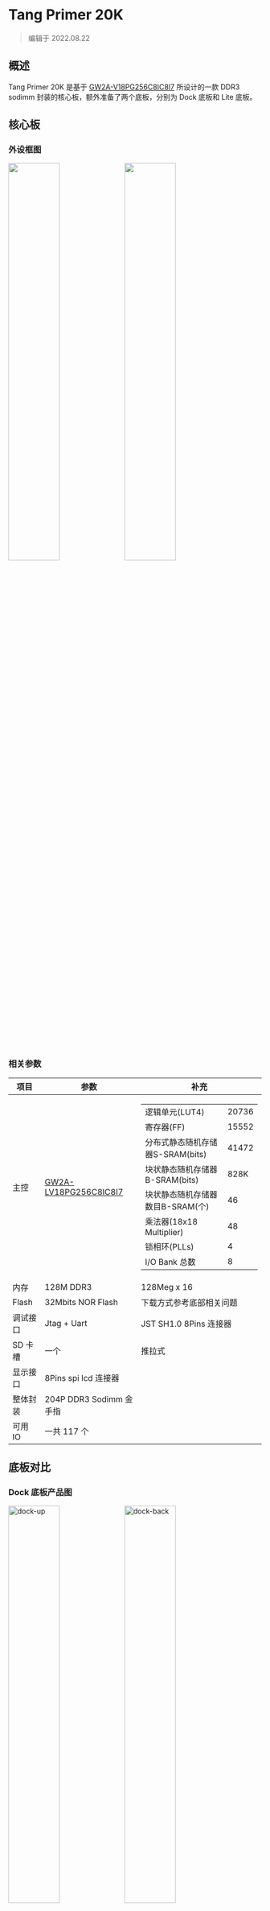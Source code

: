 # Tang Primer 20K

> 编辑于 2022.08.22

## 概述

Tang Primer 20K 是基于 [GW2A-V18PG256C8IC8I7](http://www.gowinsemi.com.cn/prod_view.aspx?TypeId=10&amp;FId=t3:10:3&amp;Id=167#GW2A) 所设计的一款 DDR3 sodimm 封装的核心板，额外准备了两个底板，分别为 Dock 底板和 Lite 底板。

## 核心板

### 外设框图

<div>
    <img src="./assets/20k_front.png" width=45%>
    <img src="./assets/20k_back.png" width=45%>
</div>

### 相关参数

<table>
	<thead>
		<tr>
			<th style="text-align:center">项目</th>
			<th style="text-align:center">参数</th>
			<th style="text-align:center">补充</th>
		</tr>
	</thead>
	<tbody>
		<tr>
			<td style="text-align:left">主控</td>
			<td style="text-align:left"><a href="http://www.gowinsemi.com.cn/prod_view.aspx?TypeId=10&amp;FId=t3:10:3&amp;Id=167#GW2A">GW2A-LV18PG256C8IC8I7</a>
			</td>
			<td style="text-align:left">
				<table>
					<tr>
						<td>逻辑单元(LUT4)</td>
						<td>20736</td>
					</tr>
					<tr>
						<td>寄存器(FF)</td>
						<td>15552</td>
					</tr>
					<tr>
						<td>分布式静态随机存储器S-SRAM(bits)</td>
						<td>41472</td>
					</tr>
					<tr>
						<td>块状静态随机存储器B-SRAM(bits)</td>
						<td>828K</td>
					</tr>
					<tr>
						<td>块状静态随机存储器数目B-SRAM(个)</td>
						<td>46</td>
					</tr>
					<tr>
						<td>乘法器(18x18 Multiplier)</td>
						<td>48</td>
					</tr>
					<tr>
						<td>锁相环(PLLs)</td>
						<td>4</td>
					</tr>
					<tr>
						<td>I/O Bank 总数</td>
						<td>8</td>
					</tr>
				</table>
			</td>
		</tr>
		<tr>
			<td style="text-align:left">内存</td>
			<td style="text-align:left">128M DDR3</td>
			<td style="text-align:left">128Meg x 16</td>
		</tr>
		<tr>
			<td style="text-align:left">Flash</td>
			<td style="text-align:left">32Mbits NOR Flash</td>
			<td style="text-align:left">下载方式参考底部相关问题</td>
		</tr>
		<tr>
			<td style="text-align:left">调试接口</td>
			<td style="text-align:left">Jtag + Uart</td>
			<td style="text-align:left">JST SH1.0 8Pins 连接器</td>
		</tr>
		<tr>
			<td style="text-align:left">SD 卡槽</td>
			<td style="text-align:left">一个</td>
			<td style="text-align:left">推拉式</td>
		</tr>
		<tr>
			<td style="text-align:left">显示接口</td>
			<td style="text-align:left">8Pins spi lcd 连接器</td>
			<td style="text-align:left"></td>
		</tr>
		<tr>
			<td style="text-align:left">整体封装</td>
			<td style="text-align:left">204P DDR3 Sodimm 金手指</td>
			<td style="text-align:left"></td>
		</tr>
		<tr>
			<td style="text-align:left">可用 IO</td>
			<td style="text-align:left">一共 117 个</td>
			<td style="text-align:left"></td>
		</tr>
	</tbody>
</table>

## 底板对比

### Dock 底板产品图

<div>
<img src="./assets/dock-up.png" alt="dock-up" width=45%>
<img src="./assets/dock-back.png" alt="dock-back" width=45%>
</div>

### Lite 底板产品图

底板左上角 R8 与 P9 之间为 P8 引脚。已标明

<div>
<img src="./assets/lite-up.png" alt="lite-up" width=45%>
<img src="./assets/lite-back.png" alt="lite-back" width=45%>
</div>

### 外设参数对比

<table>
	<thead>
		<tr>
			<th rowspan="2" colspan="2">项目</th>
			<th colspan="2">Dock</th>
			<th colspan="2">Lite</th>
		</tr>
		<tr>
			<th>数量</th>
			<th>补充说明</th>
			<th>数量</th>
			<th>补充说明</th>
		</tr>
	</thead>
	<body>
		<tr>
			<td colspan="2">RGB 接口</td>
			<td>1</td>
			<td>RGB565 40P FPC 连接器</td>
			<td></td>
			<td></td>
		</tr>
		<tr>
			<td colspan="2">DVP 接口</td>
			<td>1</td>
			<td>24P FPC 连接器</td>
			<td></td>
			<td></td>
		</tr>
		<tr>
			<td colspan="2">麦克风阵列接口</td>
			<td>1</td>
			<td>10P FPC 连接器</td>
			<td></td>
			<td></td>
		</tr>
		<tr>
			<td colspan="2">触摸接口</td>
			<td>1</td>
			<td>4P FPC 连接器</td>
			<td></td>
			<td></td>
		</tr>
		<tr>
			<td colspan="2">PMOD 接口</td>
			<td>4</td>
			<td></td>
			<td>4</td>
			<td></td>
		</tr>
		<tr>
			<td colspan="2">3.5mm 耳机接口</td>
			<td>1</td>
			<td>使用 LPA4809MSF 驱动</td>
			<td></td>
			<td></td>
		</tr>
		<tr>
			<td colspan="2">拨码开关</td>
			<td>1</td>
			<td>5P 拨码开关</td>
			<td></td>
			<td></td>
		</tr>
		<tr>
			<td colspan="2">滑动开关</td>
			<td>1</td>
			<td>切换板载 USB 功能</td>
			<td>2</td>
			<td>用户自定义功能</td>
		</tr>
		<tr>
			<td style="white-space:nowrap" rowspan="2">Type-C 接口</td>
			<td style="white-space:nowrap">USB-JTAG&UART</td>
			<td>1</td>
			<td>板载 BL702 芯片用来<br>下载比特流并提供串口功能</td>
			<td></td>
			<td></td>
		</tr>
		<tr>
			<td>自定义 USB</td>
			<td>1</td>
			<td>USB3317 芯片与滑动开关<br>来自定义该 USB 接口功能</td>
			<td></td>
			<td></td>
		</tr>
		<tr>
			<td colspan="2">无线天线</td>
			<td>1</td>
			<td>使用 BL702 芯片的无线功能</td>
			<td></td>
			<td></td>
		</tr>
		<tr>
			<td colspan="2">按键</td>
			<td>6</td>
			<td>一个用来烧录 BL702,<br>剩下五个用户自定义功能</td>
			<td>2</td>
			<td></td>
		</tr>
		<tr>
			<td colspan="2">LED</td>
			<td>6</td>
			<td></td>
			<td></td>
			<td></td>
		</tr>
		<tr>
			<td colspan="2">HDMI 接口</td>
			<td>1</td>
			<td></td>
			<td></td>
			<td></td>
		</tr>
		<tr>
			<td colspan="2">以太网接口</td>
			<td>1</td>
			<td>TL8201F 芯片实现以太网功能</td>
			<td></td>
			<td></td>
		</tr>
		<tr>
			<td colspan="2">RGB LED</td>
			<td>1</td>
			<td>WS2812 灯珠</td>
			<td></td>
			<td></td>
		</tr>
	</body>
</table>


## 硬件资料汇总

规格书、原理图、尺寸图等均可在这里找到：[点击这里](https://dl.sipeed.com/shareURL/TANG/Primer_20K)

## 上手指引
   
1. 安装 IDE ：[点击这里](https://wiki.sipeed.com/soft/Tang/zh/Tang-Nano-Doc/get_started/install-the-ide.html)

2. 阅读 <a href="https://wiki.sipeed.com/news/others/20k_lite_start/20k_lite_start.html" target="blank">这个</a> 完成点灯操作。

    进行完上面的点灯操作后可以考虑将一个灯闪改为多个灯一起闪，来提升自己

3. 如果进行完上面的点灯操作后后感觉有压力，可以自己查漏补缺：
   可以在下面的这些网站学习 Verilog:
	+ 在线免费教程：[菜鸟教程](https://www.runoob.com/w3cnote/verilog-tutorial.html)（学习Verilog）
	+ 在线免费 FPGA 教程：[Verilog](https://www.asic-world.com/verilog/index.html)
	+ Verilog 刷题网站：[HDLBits](https://hdlbits.01xz.net/wiki/Main_Page)
	+ 在线高云半导体视频教程：[点击这里](http://www.gowinsemi.com.cn/video_complex.aspx?FId=n15:15:26)

   对 IDE 使用有疑问的话，可以查看官方的一些文档来熟悉相关内容
   - [SUG100-2.6_Gowin云源软件用户指南.pdf](http://cdn.gowinsemi.com.cn/SUG100-2.6_Gowin%E4%BA%91%E6%BA%90%E8%BD%AF%E4%BB%B6%E7%94%A8%E6%88%B7%E6%8C%87%E5%8D%97.pdf)
   - [SUG949-1.1_Gowin_HDL编码风格用户指南.pdf](http://cdn.gowinsemi.com.cn/SUG949-1.1_Gowin_HDL%E7%BC%96%E7%A0%81%E9%A3%8E%E6%A0%BC%E7%94%A8%E6%88%B7%E6%8C%87%E5%8D%97.pdf)
   - <a href="http://cdn.gowinsemi.com.cn/UG286-1.9.1_Gowin%E6%97%B6%E9%92%9F%E8%B5%84%E6%BA%90(Clock)%E7%94%A8%E6%88%B7%E6%8C%87%E5%8D%97.pdf">UG286-1.9.1_Gowin时钟资源(Clock)用户指南.pdf</a>
   - [SUG940-1.3_Gowin设计时序约束用户指南.pdf](http://cdn.gowinsemi.com.cn/SUG940-1.3_Gowin%E8%AE%BE%E8%AE%A1%E6%97%B6%E5%BA%8F%E7%BA%A6%E6%9D%9F%E7%94%A8%E6%88%B7%E6%8C%87%E5%8D%97.pdf)
   - [SUG502-1.3_Gowin_Programmer用户指南.pdf](http://cdn.gowinsemi.com.cn/SUG502-1.3_Gowin_Programmer%E7%94%A8%E6%88%B7%E6%8C%87%E5%8D%97.pdf)
   - [SUG114-2.5_Gowin在线逻辑分析仪用户指南.pdf](http://cdn.gowinsemi.com.cn/SUG114-2.5_Gowin%E5%9C%A8%E7%BA%BF%E9%80%BB%E8%BE%91%E5%88%86%E6%9E%90%E4%BB%AA%E7%94%A8%E6%88%B7%E6%8C%87%E5%8D%97.pdf)

   上面的所有文档都已经打包进了下载站[点我跳转](https://dl.sipeed.com/shareURL/TANG/Primer_20K/07_Chip_manual/CN/%E9%80%9A%E7%94%A8%E6%8C%87%E5%BC%95)，需要的话可以点击压缩包全都下载下来。

## 例程汇总

https://github.com/sipeed/TangPrimer-20K-example

部分教程：

- LED drive ：<a href="https://wiki.sipeed.com/news/others/20k_lite_start/20k_lite_start.html" target="blank">点我跳转</a>

## 交流方式

- **交流论坛: [bbs.sipeed.com](bbs.sipeed.com)**
- **QQ 交流群：[834585530](https://jq.qq.com/?_wv=1027&k=wBb8XUan)**
- 直接本页下方留言

## 补充说明

对于板子上的 bank 0、bank 1、bank 7 这 3 个 bank 电压，默认所接的是 3.3V，对应的 bank IO 会对外输出 3.3V 电压。如果需要输入自定义的 IO bank 电压，请拆除 R5 和 R9，请参考对应 Assembly [点我跳转](https://dl.sipeed.com/shareURL/TANG/Primer_20K/03_Bit_number_map) 图来确定 R5 和 R9 的位置。

![io_vltage](./assets/io_vltage.png)

对应核心板原理图上在金手指处的说明如下

![sodimm_voltage](./assets/sodimm_voltage.png)

## 相关问题

### 如何下载到外部 FLASH
进行如下选项设置：
<img src="./assets/flash_mode.png" alt="flash_mode" width=75%>
<!-- ![flash_mode](./assets/flash_mode.png) -->

### 烧录后没反应或者引脚现象不对
首先确定选择了正确的型号，下图中的每一个参数都要求一致
<img src="./assets/device_choose.png" alt="device_choose" width=75%><br>
<!-- ![device_choose](./assets/device_choose.png) -->
然后检查自己的代码和对应的仿真波形是否满足要求
<!-- 
### 之前成功烧录过一次外部 Flash 后 Programmer 软件无法再烧录

注意描述是之前成功烧录过一次 Flash。

这种情况默认为启用了错误的引脚复用而导致下载器不能再识别到 FPGA 的 JTAG。解决办法是在芯片通电前将核心板上的 Flash 使能引脚拉高来阻止 FPGA 加载固件。使用金属将板子上的 Flash 短接后再通电即可解决。短接的具体位置见下图 Flash 处两侧的红框处。

![flash_cs](./assets/flash_cs.png) -->

### 更多问题及其解决办法前往[相关问题](./../Tang-Nano-Doc/questions.md)查看
